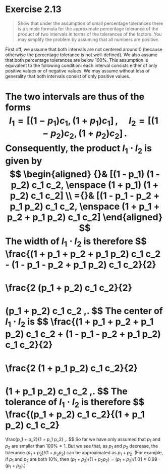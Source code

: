# Exercise 2.13

> Show that under the assumption of small percentage tolerances there is a simple formula for the approximate percentage tolerance of the product of two intervals in terms of the tolerances of the factors.
> You may simplify the problem by assuming that all numbers are positive.



First off, we assume that both intervals are not centered around $0$ (because otherwise the percentage tolerance is not well-defined).
We also assume that both percentage tolerances are below $100\%$.
This assumption is equivalent to the following condition:
each interval consists either of only positive values or of negative values.
We may assume without loss of generality that both intervals consist of only positive values.

The two intervals are thus of the forms
$$
  I_1 = [(1 - p_1) c_1, \, (1 + p_1) c_1] \,,
  \quad
  I_2 = [(1 - p_2) c_2, \, (1 + p_2) c_2] \,.
$$
Consequently, the product $I_1 ⋅ I_2$ is given by
$$
  \begin{aligned}
  {}&
  [(1 - p_1) (1 - p_2) c_1 c_2, \enspace (1 + p_1) (1 + p_2) c_1 c_2] \\
  ={}&
  [(1 - p_1 - p_2 + p_1 p_2) c_1 c_2, \enspace (1 + p_1 + p_2 + p_1 p_2) c_1 c_2]
  \end{aligned}
$$
The width of $I_1 ⋅ I_2$ is therefore
$$
  \frac{(1 + p_1 + p_2 + p_1 p_2) c_1 c_2 - (1 - p_1 - p_2 + p_1 p_2) c_1 c_2}{2}
  =
  \frac{2 (p_1 + p_2) c_1 c_2}{2}
  =
  (p_1 + p_2) c_1 c_2 \,.
$$
The center of $I_1 ⋅ I_2$ is
$$
  \frac{(1 + p_1 + p_2 + p_1 p_2) c_1 c_2 + (1 - p_1 - p_2 + p_1 p_2) c_1 c_2}{2}
  =
  \frac{2 (1 + p_1 p_2) c_1 c_2}{2}
  =
  (1 + p_1 p_2) c_1 c_2 \,.
$$
The tolerance of $I_1 ⋅ I_2$ is therefore
$$
  \frac{(p_1 + p_2) c_1 c_2}{(1 + p_1 p_2) c_1 c_2}
  =
  \frac{p_1 + p_2}{1 + p_1 p_2} \,.
$$
So far we have only assumed that $p_1$ and $p_2$ are smaller than $100 \% = 1$.
But we see that, as $p_1$ and $p_2$ decrease, the tolerance $(p_1 + p_2) / (1 + p_2 p_2)$ can be approximated as $p_1 + p_2$.
(For example, if $p_1$ and $p_2$ are both $10\%$, then $(p_1 + p_2) / (1 + p_2 p_2) =  (p_1 + p_2) / 1.01 ≈ 0.99 ⋅ (p_1 + p_2)$.)
